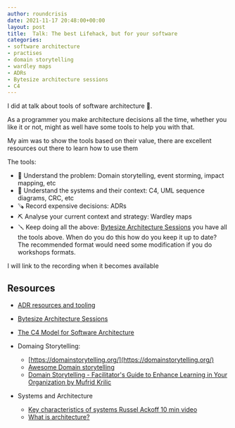 ```yaml
---
author: roundcrisis
date: 2021-11-17 20:48:00+00:00
layout: post
title:  Talk: The best Lifehack, but for your software 
categories:
- software architecture
- practises
- domain storytelling
- wardley maps
- ADRs
- Bytesize architecture sessions
- C4
---
```


I did at talk about tools of software architecture 🎉. 

As a programmer you make architecture decisions all the time, whether you like it or not, might as well have some tools to help you with that.

My aim was to show the tools based on their value, there are excellent resources out there to learn how to use them

The tools: 


* 🔧 Understand the problem: Domain storytelling, event storming, impact mapping, etc
* 🔨 Understand the systems and their context: C4, UML sequence diagrams, CRC, etc
* 🪚  Record expensive decisions: ADRs
* ⛏️  Analyse your current context and strategy: Wardley maps
* 🪛 Keep doing all the above: [Bytesize Architecture Sessions](http://www.roundcrisis.com/2021/09/28/bytesize-architecture-sessions/) you have all the tools above. When do you do this how do you keep it up to date? The recommended format would need some modification if you do workshops formats.


I will link to the recording when it becomes available


## Resources

* [ADR resources and tooling](https://adr.github.io/)
* [Bytesize Architecture Sessions](http://www.roundcrisis.com/2021/09/28/bytesize-architecture-sessions/)
* [The C4 Model for Software Architecture](https://www.infoq.com/articles/C4-architecture-model/)
* Domaing Storytelling: 
   * [https://domainstorytelling.org/](https://domainstorytelling.org/)
   * [Awesome Domain storytelling](https://github.com/hofstef/awesome-domain-storytelling)
  * [Domain Storytelling - Facilitator's Guide to Enhance Learning in Your Organization by Mufrid Krilic](https://www.youtube.com/watch?v=ANfYEt16vRI)

* Systems and Architecture

    * [Key characteristics of systems Russel Ackoff 10 min video](https://www.youtube.com/watch?v=OqEeIG8aPPk)
    * [What is architecture?](https://www.bredemeyer.com/whatis.htm)
